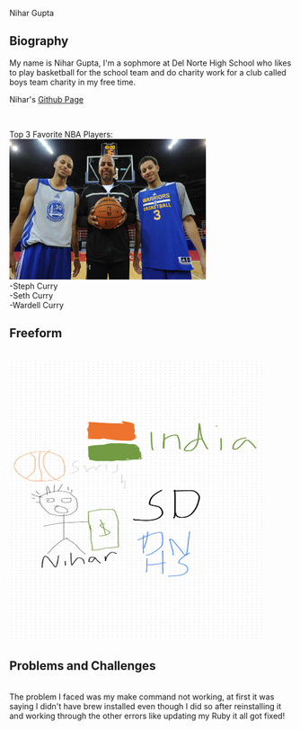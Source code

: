 Nihar Gupta 

## Biography
My name is Nihar Gupta, I'm a sophmore at Del Norte High School who likes to play basketball for the school team and do charity work for a club called boys team charity in my free time. 

Nihar's [Github Page](https://github.com/NiharGupta1)

<br>

Top 3 Favorite NBA Players:
<br>
<img src="images/stephen-curry-dell-curry-seth-curry-feature-the-curry-house.jpg" alt="my freeform" height="250" width="350">
<br>
-Steph Curry 
<br>
-Seth Curry
<br>
-Wardell Curry

## Freeform
<br>
<img src="images/IMG_D9D5D8A5B659-1.jpeg" alt="my freeform" height="500" width="450">

## Problems and Challenges 
<br>
The problem I faced was my make command not working, at first it was saying I didn't have brew installed even though I did so after reinstalling it and working through the other errors like updating my Ruby it all got fixed!